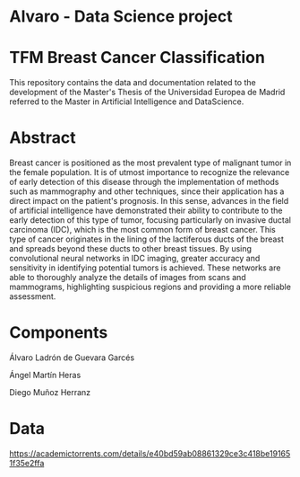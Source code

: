 # Alvaro - Data Science project
# TFM Breast Cancer Classification
This repository contains the data and documentation related to the development of the Master's Thesis of the Universidad Europea de Madrid referred to the Master in Artificial Intelligence and DataScience.

# Abstract
Breast cancer is positioned as the most prevalent type of malignant tumor in the female population. It is of utmost importance to recognize the relevance of early detection of this disease through the implementation of methods such as mammography and other techniques, since their application has a direct impact on the patient's prognosis. In this sense, advances in the field of artificial intelligence have demonstrated their ability to contribute to the early detection of this type of tumor, focusing particularly on invasive ductal carcinoma (IDC), which is the most common form of breast cancer. This type of cancer originates in the lining of the lactiferous ducts of the breast and spreads beyond these ducts to other breast tissues. By using convolutional neural networks in IDC imaging, greater accuracy and sensitivity in identifying potential tumors is achieved. These networks are able to thoroughly analyze the details of images from scans and mammograms, highlighting suspicious regions and providing a more reliable assessment.

# Components
Álvaro Ladrón de Guevara Garcés

Ángel Martín Heras

Diego Muñoz Herranz
# Data
https://academictorrents.com/details/e40bd59ab08861329ce3c418be191651f35e2ffa
